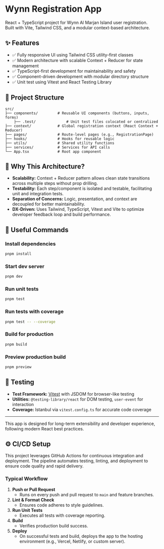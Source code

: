 # Wynn Registration App

React + TypeScript project for Wynn Al Marjan Island user registration.  
Built with Vite, Tailwind CSS, and a modular context-based architecture.

## ✨ Features

- ✅ Fully responsive UI using Tailwind CSS utility-first classes
- ✅ Modern architecture with scalable Context + Reducer for state management
- ✅ TypeScript-first development for maintainability and safety
- ✅ Component-driven development with modular directory structure
- ✅ Unit test using Vitest and React Testing Library

## 📁 Project Structure

```
src/
├── components/         # Reusable UI components (buttons, inputs, forms)
    ├── .test/              # Unit test files colocated or centralized
├── context/            # Global registration context (React Context + Reducer)
├── pages/              # Route-level pages (e.g., RegistrationPage)
├── hooks/              # Hooks for reusable logic
├── utils/              # Shared utility functions
├── services/           # Services for API calls
└── App.tsx             # Root app component
```

## 🧠 Why This Architecture?

- **Scalability:** Context + Reducer pattern allows clean state transitions across multiple steps without prop drilling.
- **Testability:** Each step/component is isolated and testable, facilitating unit and integration tests.
- **Separation of Concerns:** Logic, presentation, and context are decoupled for better maintainability.
- **DX-Driven:** Uses Tailwind, TypeScript, Vitest and Vite to optimize developer feedback loop and build performance.

## 🚀 Useful Commands

### Install dependencies

```bash
pnpm install
```

### Start dev server

```bash
pnpm dev
```

### Run unit tests

```bash
pnpm test
```

### Run tests with coverage

```bash
pnpm test -- --coverage
```

### Build for production

```bash
pnpm build
```

### Preview production build

```bash
pnpm preview
```

## 🧪 Testing

- **Test Framework:** [Vitest](https://vitest.dev) with JSDOM for browser-like testing
- **Utilities:** `@testing-library/react` for DOM testing, `user-event` for interaction
- **Coverage:** Istanbul via `vitest.config.ts` for accurate code coverage

---

This app is designed for long-term extensibility and developer experience, following modern React best practices.

## ⚙️ CI/CD Setup

This project leverages GitHub Actions for continuous integration and deployment. The pipeline automates testing, linting, and deployment to ensure code quality and rapid delivery.

### Typical Workflow

1. **Push or Pull Request**
   - Runs on every push and pull request to `main` and feature branches.
2. **Lint & Format Check**
   - Ensures code adheres to style guidelines.
3. **Run Unit Tests**
   - Executes all tests with coverage reporting.
4. **Build**
   - Verifies production build success.
5. **Deploy**
   - On successful tests and build, deploys the app to the hosting environment (e.g., Vercel, Netlify, or custom server).
